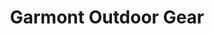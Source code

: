 ---
title: "Garmont Outdoor Gear"
url: /ciudad-autonoma-de-buenos-aires/garmont-outdoor-gear/
shop: exterior
---